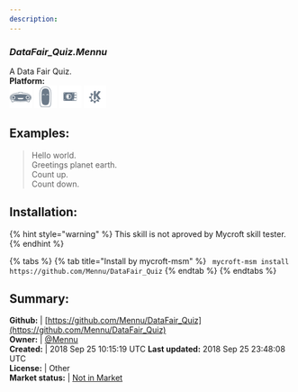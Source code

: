 ```yaml
---
description: 
---
```


### _DataFair_Quiz.Mennu_  
A Data Fair Quiz.  
**Platform:**  
 ![Mark I](../.gitbook/assets/mark-1-icon.png)  ![Mark II](../.gitbook/assets/mark-2-icon.png)  ![Picroft](../.gitbook/assets/picroft-icon.png)  ![plasmoid](../.gitbook/assets/kde.png)   
## Examples:  
> Hello world.  
> Greetings planet earth.  
> Count up.  
> Count down.  
  
## Installation:  
{% hint style="warning" %}
This skill is not aproved by Mycroft skill tester.
{% endhint %}
    
{% tabs %}
{% tab title="Install by mycroft-msm" %}
``` mycroft-msm install https://github.com/Mennu/DataFair_Quiz```
{% endtab %}
  {% endtabs %}
    
## Summary:  
**Github:** | [https://github.com/Mennu/DataFair_Quiz](https://github.com/Mennu/DataFair_Quiz)  
**Owner:** | [@Mennu](https://github.com/Mennu)  
**Created:** | 2018 Sep 25 10:15:19 UTC  **Last updated:** 2018 Sep 25 23:48:08 UTC  
**License:** | Other  
**Market status:** | [Not in Market](https://market.mycroft.ai/skill/)  
